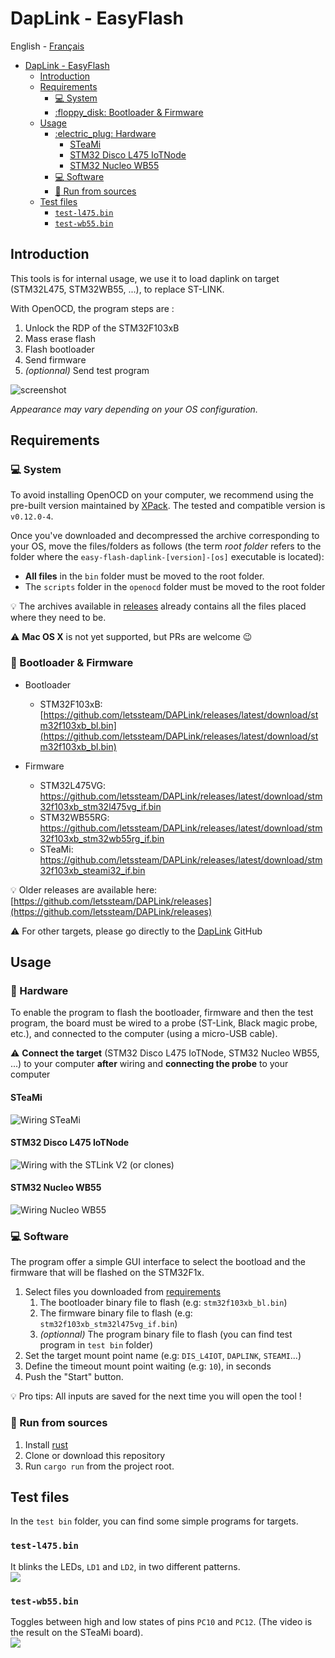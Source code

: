 # DapLink - EasyFlash

English - [Français](README_fr.md)

- [DapLink - EasyFlash](#daplink---easyflash)
  - [Introduction](#introduction)
  - [Requirements](#requirements)
    - [:computer: System](#computer-system)
    - [:floppy\_disk: Bootloader \& Firmware](#floppy_disk-bootloader--firmware)
  - [Usage](#usage)
    - [:electric\_plug: Hardware](#electric_plug-hardware)
      - [STeaMi](#steami)
      - [STM32 Disco L475 IoTNode](#stm32-disco-l475-iotnode)
      - [STM32 Nucleo WB55](#stm32-nucleo-wb55)
    - [:computer: Software](#computer-software)
    - [:crab: Run from sources](#crab-run-from-sources)
  - [Test files](#test-files)
    - [`test-l475.bin`](#test-l475bin)
    - [`test-wb55.bin`](#test-wb55bin)


## Introduction
This tools is for internal usage, we use it to load daplink on target (STM32L475, STM32WB55, ...), to replace ST-LINK.

With OpenOCD, the program steps are :
  1. Unlock the RDP of the STM32F103xB
  2. Mass erase flash
  3. Flash bootloader
  4. Send firmware
  5. _(optionnal)_ Send test program 

![screenshot](doc/screenshot.png)

_Appearance may vary depending on your OS configuration._

## Requirements

### :computer: System
To avoid installing OpenOCD on your computer, we recommend using the pre-built version maintained by [XPack](https://github.com/xpack-dev-tools/openocd-xpack/releases/tag/v0.12.0-4). The tested and compatible version is `v0.12.0-4`.

Once you've downloaded and decompressed the archive corresponding to your OS, move the files/folders as follows (the term _root folder_ refers to the folder where the `easy-flash-daplink-[version]-[os]` executable is located):
 - **All files** in the `bin` folder must be moved to the root folder.
 - The `scripts` folder in the `openocd` folder must be moved to the root folder
  
:bulb: The archives available in [releases](https://github.com/letssteam/DapLink-EasyFlash/releases) already contains all the files placed where they need to be.

:warning: **Mac OS X** is not yet supported, but PRs are welcome :wink:

### :floppy_disk: Bootloader & Firmware
- Bootloader
  - STM32F103xB: [https://github.com/letssteam/DAPLink/releases/latest/download/stm32f103xb_bl.bin](https://github.com/letssteam/DAPLink/releases/latest/download/stm32f103xb_bl.bin)

- Firmware
  - STM32L475VG: [https://github.com/letssteam/DAPLink/releases/latest/download/stm32f103xb_stm32l475vg_if.bin
](https://github.com/letssteam/DAPLink/releases/latest/download/stm32f103xb_stm32l475vg_if.bin
)  
  - STM32WB55RG: [https://github.com/letssteam/DAPLink/releases/latest/download/stm32f103xb_stm32wb55rg_if.bin
](https://github.com/letssteam/DAPLink/releases/latest/download/stm32f103xb_stm32wb55rg_if.bin
)  
  - STeaMi: [https://github.com/letssteam/DAPLink/releases/latest/download/stm32f103xb_steami32_if.bin
](https://github.com/letssteam/DAPLink/releases/latest/download/stm32f103xb_steami32_if.bin
)

:bulb: Older releases are available here: [https://github.com/letssteam/DAPLink/releases](https://github.com/letssteam/DAPLink/releases)

:warning: For other targets, please go directly to the [DapLink](https://github.com/ARMmbed/DAPLink) GitHub 
## Usage

### :electric_plug: Hardware
To enable the program to flash the bootloader, firmware and then the test program, the board must be wired to a probe (ST-Link, Black magic probe, etc.), and connected to the computer (using a micro-USB cable).

:warning: **Connect the target** (STM32 Disco L475 IoTNode, STM32 Nucleo WB55, ...) to your computer **after** wiring and **connecting the probe** to your computer

#### STeaMi
![](doc/wiring_stlink_steami.png "Wiring STeaMi")

#### STM32 Disco L475 IoTNode
![](doc/wiring_l475_stlinkv2.png "Wiring with the STLink V2 (or clones)")

#### STM32 Nucleo WB55
![](doc/wiring_stlink_nucleo.png "Wiring Nucleo WB55")


### :computer: Software
The program offer a simple GUI interface to select the bootload and the firmware that will be flashed on the STM32F1x.


  1. Select files you downloaded from [requirements](#floppy_disk-bootloader--firmware)
     1. The bootloader binary file to flash (e.g: `stm32f103xb_bl.bin`)
     2. The firmware binary file to flash (e.g: `stm32f103xb_stm32l475vg_if.bin`)
     3. _(optionnal)_ The program binary file to flash (you can find test program in `test bin` folder)
  2. Set the target mount point name (e.g: `DIS_L4IOT`, `DAPLINK`, `STEAMI`...)
  3. Define the timeout mount point waiting (e.g: `10`), in seconds
  4. Push the "Start" button.

:bulb: Pro tips: All inputs are saved for the next time you will open the tool !


### :crab: Run from sources
1. Install [rust](https://www.rust-lang.org/tools/install)
2. Clone or download this repository
3. Run `cargo run` from the project root.


## Test files
In the `test bin` folder, you can find some simple programs for targets. 

### `test-l475.bin`
It blinks the LEDs, `LD1` and `LD2`, in two different patterns.  
![](doc/test_l475.gif)

### `test-wb55.bin`
Toggles between high and low states of pins `PC10` and `PC12`.  (The video is the result on the STeaMi board).  
![](doc/test_steami.gif)